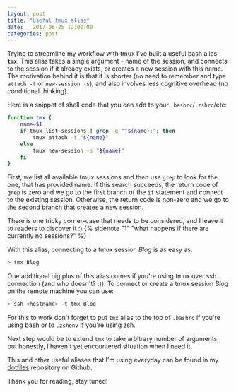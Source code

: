 ```yaml
---
layout: post
title: "Useful tmux alias"
date:   2017-06-25 12:00:00
categories: post
---
```


Trying to streamline my workflow with tmux I've built a useful bash alias **`tmx`**.
This alias takes a single argument - name of the session, and connects to the session if it already exists, or creates a new session with this name.
The motivation behind it is that it is shorter (no need to remember and type `attach -t` or `new-session -s`), and also involves less cognitive overhead (no conditional thinking).

Here is a snippet of shell code that you can add to your `.bashrc`/`.zshrc`/etc:
```bash
function tmx {
    name=$1
    if tmux list-sessions | grep -q "^${name}:"; then
        tmux attach -t "${name}"
    else
        tmux new-session -s "${name}"
    fi
}
```

First, we list all available tmux sessions and then use `grep` to look for the one, that has provided name.
If this search succeeds, the return code of `grep` is zero and we go to the first branch of the `if`
statement and connect to the existing session.
Otherwise, the return code is non-zero and we go to the second branch that creates a new session.

There is one tricky corner-case that needs to be considered, and I leave it to readers to
discover it :) {% sidenote "1" "what happens if there are currently no sessions?" %}

With this alias, connecting to a tmux session *Blog* is as easy as:
```bash
> tmx Blog
```

One additional big plus of this alias comes if you're using tmux over ssh connection (and who doesn't? :)).
To connect or create a tmux session *Blog* on the remote machine you can use:

```bash
> ssh <hostname> -t tmx Blog
```

For this to work don't forget to put `tmx` alias to the top of `.bashrc` if you're using bash or to `.zshenv` if you're using zsh.

Next step would be to extend `tmx` to take arbitrary number of arguments, but honestly, I haven't yet encountered situation when I need it.

This and other useful aliases that I'm using everyday can be found in my [dotfiles](https://github.com/akashin/dotfiles/blob/master/zsh/zshrc.symlink) repository on Github.

Thank you for reading, stay tuned!
